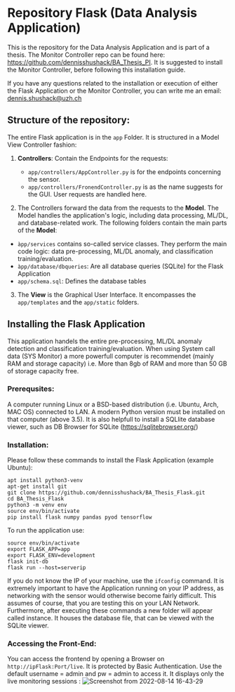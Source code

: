 # Repository Flask (Data Analysis Application)

This is the repository for the Data Analysis Application and is part of a thesis. The Monitor Controller repo can be found here: https://github.com/dennisshushack/BA_Thesis_PI. It is suggested to install the Monitor Controller, before following this installation guide.

If you have any questions related to the installation or execution of either the Flask Application or the Monitor Controller, you can write me an email:
dennis.shushack@uzh.ch

## Structure of the repository:
The entire Flask application is in the `app` Folder. It is structured in a Model View Controller fashion:
1. **Controllers**: Contain the Endpoints for the requests:
   * `app/controllers/AppController.py` is for the endpoints concerning the sensor.
   * `app/controllers/FronendController.py` is as the name suggests for the GUI. User requests are handled here.
   
2. The Controllers forward the data from the requests to the **Model**. The Model handles the application's logic, including data processing, ML/DL, and database-related work. The following folders contain the main parts of the **Model**:
  * `àpp/services` contains so-called service classes. They perform the main code logic: data pre-processing, ML/DL anomaly, and classification training/evaluation.
  * `àpp/database/dbqueries`: Are all database queries (SQLite) for the Flask Application 
  * `app/schema.sql`: Defines the database tables

3. The **View** is the Graphical User Interface. It encompasses the `app/templates` and the `app/static` folders.

## Installing the Flask Application
This application handels the entire pre-processing, ML/DL anomaly detection and classification training/evaluation. When using System call data (SYS Monitor) a more powerfull computer is recommendet (mainly RAM and storage capacity) i.e. More than 8gb of RAM and more than 50 GB of storage capacity free.

### Prerequsites:
A computer running Linux or a BSD-based distribution (i.e. Ubuntu, Arch, MAC OS) connected to LAN.
A modern Python version must be installed on that computer (above 3.5). It is also helpfull to install a SQLlite database viewer, such as DB Browser for SQLite (https://sqlitebrowser.org/)

### Installation:
Please follow these commands to install the Flask Application (example Ubuntu):
```
apt install python3-venv
apt-get install git
git clone https://github.com/dennisshushack/BA_Thesis_Flask.git
cd BA_Thesis_Flask
python3 -m venv env
source env/bin/activate
pip install flask numpy pandas pyod tensorflow
```
To run the application use:
```
source env/bin/activate
export FLASK_APP=app
export FLASK_ENV=development
flask init-db
flask run --host=serverip
```
If you do not know the IP of your machine, use the `ifconfig` command. It is extremely important to have the Application running on your IP address, as networking with the sensor would otherwise become fairly difficult. This assumes of course, that you are testing this on your LAN Network. Furthermore, after executing these commands a new folder will appear called instance. It houses the database file, that can be viewed with the SQLite viewer.

### Accessing the Front-End:
You can access the frontend by opening a Browser on `http://ipFlask:Port/live`. It is protected by Basic Authentication. Use the default username = admin and pw = admin to access it. It displays only the live monitoring sessions : ![Screenshot from 2022-08-14 16-43-29](https://user-images.githubusercontent.com/24684973/184542920-8d0a018b-9afe-4b91-8c1f-9729975ee8e1.png)







